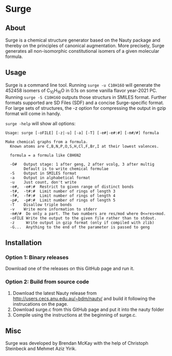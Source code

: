 # Surge
## About
Surge is a chemical structure generator based on the Nauty package and thereby on the principles of canonical augmentation. 
More precisely, Surge generates all non-isomorphic constitutional isomers of a given molecular formula. 

## Usage
Surge is a command line tool. Running `surge -u C10H16O` will generate the 452458 isomers of C<sub>10</sub>H<sub>16</sub>O in 0.1s on some vanilla flavor year-2021 PC. Running `surge -S C10H16O` outputs those structurs in SMILES format. Further formats supported are SD Files (SDF) and a concise Surge-specific format.  
For large sets of structures, the -z option for compressing the output in gzip format will come in handy. 

`surge -help` will show all options:

```
Usage: surge [-oFILE] [-z|-u] [-a] [-T] [-e#|-e#:#] [-m#/#] formula

Make chemical graphs from a formula.
  Known atoms are C,B,N,P,O,S,H,Cl,F,Br,I at their lowest valences.

  formula = a formula like C8H6N2

  -O#   Output stage: 1 after geng, 2 after vcolg, 3 after multig
        Default is to write chemical formulae
  -S    Output in SMILES format
  -a    Output in alphabetical format
  -u    Just count, don't write
  -e#,  -e#:#  Restrict to given range of distinct bonds
  -t#,  -t#:#  Limit number of rings of length 3
  -f#,  -f#:#  Limit number of rings of length 4
  -p#,  -p#:#  Limit number of rings of length 5
  -T    Disallow triple bonds
  -v    Write more information to stderr
  -m#/#  Do only a part. The two numbers are res/mod where 0<=res<mod.
  -oFILE Write the output to the given file rather than to stdout.
  -z     Write output in gzip format (only if compiled with zlib)
  -G...  Anything to the end of the parameter is passed to geng
```
## Installation
### Option 1: Binary releases
Download one of the releases on this GitHub page and run it. 

### Option 2: Build from source code
1. Download the latest Nauty release from http://users.cecs.anu.edu.au/~bdm/nauty/ and build it following the instrucations on the page. 
2. Download surge.c from this GitHub page and put it into the nauty folder 
3. Compile using the instructions at the beginning of surge.c. 

## Misc
Surge was developed by Brendan McKay with the help of Christoph Steinbeck and Mehmet Aziz Yirik. 

